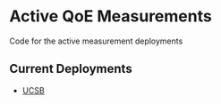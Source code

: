 # Active QoE Measurements
Code for the active measurement deployments

## Current Deployments
- [UCSB](https://github.com/SNL-UCSB/active-measurements/tree/main/ucsb)
